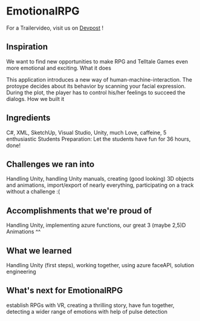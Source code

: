# EmotionalRPG

For a Trailervideo, visit us on [Devpost](https://devpost.com/software/emotionalrpg) !

## Inspiration
We want to find new opportunities to make RPG and Telltale Games even more emotional and exciting.
What it does

This application introduces a new way of human-machine-interaction. The protoype decides about its behavior by scanning your facial expression. During the plot, the player has to control his/her feelings to succeed the dialogs.
How we built it

## Ingredients
C#, XML, SketchUp, Visual Studio, Unity, much Love, caffeine, 5 enthusiastic Students Preparation: Let the students have fun for 36 hours, done!

## Challenges we ran into
Handling Unity, handling Unity manuals, creating (good looking) 3D objects and animations, import/export of nearly everything, participating on a track without a challenge :(

## Accomplishments that we're proud of
Handling Unity, implementing azure functions, our great 3 (maybe 2,5)D Animations ^^

## What we learned
Handling Unity (first steps), working together, using azure faceAPI, solution engineering

## What's next for EmotionalRPG
establish RPGs with VR, creating a thrilling story, have fun together, detecting a wider range of emotions with help of pulse detection
